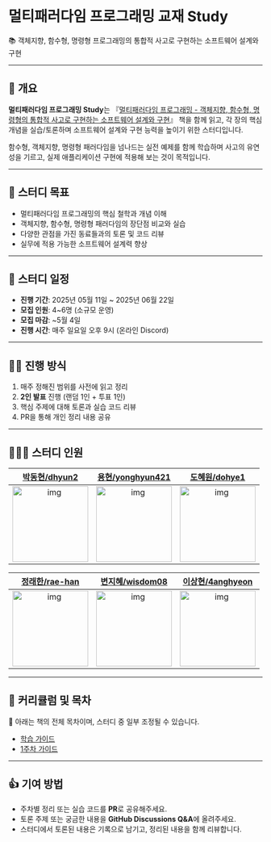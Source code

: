 # 멀티패러다임 프로그래밍 교재 Study

📚 객체지향, 함수형, 명령형 프로그래밍의 통합적 사고로 구현하는 소프트웨어 설계와 구현

---

## 📝 개요

**멀티패러다임 프로그래밍 Study**는 『[멀티패러다임 프로그래밍 - 객체지향, 함수형, 명령형의 통합적 사고로 구현하는 소프트웨어 설계와 구현](https://product.kyobobook.co.kr/detail/S000216318962)』 책을 함께 읽고, 각 장의 핵심 개념을 실습/토론하며 소프트웨어 설계와 구현 능력을 높이기 위한 스터디입니다.

함수형, 객체지향, 명령형 패러다임을 넘나드는 실전 예제를 함께 학습하며 사고의 유연성을 기르고, 실제 애플리케이션 구현에 적용해 보는 것이 목적입니다.

---

## 🎯 스터디 목표

- 멀티패러다임 프로그래밍의 핵심 철학과 개념 이해
- 객체지향, 함수형, 명령형 패러다임의 장단점 비교와 실습
- 다양한 관점을 가진 동료들과의 토론 및 코드 리뷰
- 실무에 적용 가능한 소프트웨어 설계력 향상

---

## 📅 스터디 일정

- **진행 기간**: 2025년 05월 11일 ~ 2025년 06월 22일
- **모집 인원**: 4~6명 (소규모 운영)
- **모집 마감**: ~5월 4일
- **진행 시간**: 매주 일요일 오후 9시 (온라인 Discord)

---

## 🧑‍💻 진행 방식

1. 매주 정해진 범위를 사전에 읽고 정리
2. **2인 발표** 진행 (랜덤 1인 + 투표 1인)
3. 핵심 주제에 대해 토론과 실습 코드 리뷰
4. PR을 통해 개인 정리 내용 공유

---

## 👨‍👩‍👦 스터디 인원

|                                   [박동현/dhyun2](https://github.com/dhyun2)                                    |                                    [용현/yonghyun421](https://github.com/yonghyun421)                                     |                                   [도혜원/dohye1](https://github.com/dohye1)                                    |
| :-------------------------------------------------------------------------------------------------------------: | :-----------------------------------------------------------------------------------------------------------------------: | :-------------------------------------------------------------------------------------------------------------: |
| [<img src="https://github.com/dhyun2.png" alt="img" height="150px" width="150px" />](https://github.com/dhyun2) | [<img src="https://github.com/yonghyun421.png" alt="img" height="150px" width="150px" />](https://github.com/yonghyun421) | [<img src="https://github.com/dohye1.png" alt="img" height="150px" width="150px" />](https://github.com/dohye1) |

|                                   [정래한/rae-han](https://github.com/rae-han)                                    |                                   [변지혜/wisdom08](https://github.com/wisdom08)                                    |                                   [이상현/4anghyeon](https://github.com/4anghyeon)                                    |
| :---------------------------------------------------------------------------------------------------------------: | :-----------------------------------------------------------------------------------------------------------------: | :-------------------------------------------------------------------------------------------------------------------: |
| [<img src="https://github.com/rae-han.png" alt="img" height="150px" width="150px" />](https://github.com/rae-han) | [<img src="https://github.com/wisdom08.png" alt="img" height="150px" width="150px" />](https://github.com/wisdom08) | [<img src="https://github.com/4anghyeon.png" alt="img" height="150px" width="150px" />](https://github.com/4anghyeon) |

---

## 📖 커리큘럼 및 목차

📌 아래는 책의 전체 목차이며, 스터디 중 일부 조정될 수 있습니다.

- [학습 가이드](https://github.com/dev-bookclub/multiparadigm/wiki/%F0%9F%93%98-%EB%A9%80%ED%8B%B0%ED%8C%A8%EB%9F%AC%EB%8B%A4%EC%9E%84-%ED%94%84%EB%A1%9C%EA%B7%B8%EB%9E%98%EB%B0%8D-%EC%8A%A4%ED%84%B0%EB%94%94-%EA%B0%80%EC%9D%B4%EB%93%9C)
- [1주차 가이드](https://github.com/dev-bookclub/multiparadigm/wiki/1%EC%A3%BC%EC%B0%A8-%EA%B0%80%EC%9D%B4%EB%93%9C)

---

## 👍 기여 방법

- 주차별 정리 또는 실습 코드를 **PR**로 공유해주세요.
- 토론 주제 또는 궁금한 내용을 **GitHub Discussions Q&A**에 올려주세요.
- 스터디에서 토론된 내용은 기록으로 남기고, 정리된 내용을 함께 리뷰합니다.
